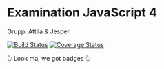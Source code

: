 # Examination JavaScript 4

Grupp: Attila & Jesper

[![Build Status](https://travis-ci.org/attilac/javascript4-examination.svg?branch=master)](https://travis-ci.org/attilac/javascript4-examination) [![Coverage Status](https://coveralls.io/repos/github/attilac/javascript4-examination/badge.svg?branch=master)](https://coveralls.io/github/attilac/javascript4-examination?branch=master)

👆 Look ma, we got badges 👆